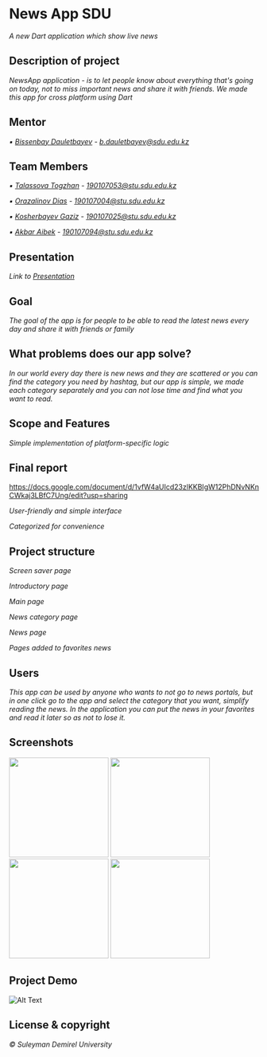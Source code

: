 # News App SDU

*A new Dart application which show live news*

## Description of project
*NewsApp application -  is to let people know about everything that's going on today, not to miss important news and share it with friends.
We made this app for cross platform using Dart*

## Mentor
*▪ [Bissenbay Dauletbayev](https://github.com/bissenbay) - b.dauletbayev@sdu.edu.kz*

## Team Members
*▪ [Talassova Togzhan](https://github.com/Tokashti) - 190107053@stu.sdu.edu.kz*

*▪ [Orazalinov Dias](https://github.com/Diasorazalinov) - 190107004@stu.sdu.edu.kz*

*▪ [Kosherbayev Gaziz](https://github.com/Kgaziz) - 190107025@stu.sdu.edu.kz*

*▪ [Akbar Aibek](https://github.com/AibekAkbar) - 190107094@stu.sdu.edu.kz*

## Presentation
*Link to [Presentation](https://docs.google.com/presentation/d/1hyixfEOt3YdkD7eN4W_3a2uMgz9S6sYIZZAeMGpC3vU/edit?usp=sharing)*

## Goal
*The goal of the app is for people to be able to read the latest news every day and share it with friends or family*


## What problems does our app solve?
*In our world every day there is new news and they are scattered or you can find the category you need by hashtag, but our app is simple, we made each category separately and you can not lose time and find what you want to read.*


## Scope and Features
*Simple implementation of platform-specific logic*
## Final report 
https://docs.google.com/document/d/1vfW4aUIcd23zlKKBIgW12PhDNvNKnCWkaj3LBfC7Ung/edit?usp=sharing

*User-friendly and simple interface* 

*Categorized for convenience*


## Project structure
*Screen saver page*

*Introductory page*

*Main page*

*News category page*

*News page*

*Pages added to favorites news*


## Users
*This app can be used by anyone who wants to not go to news portals, but in one click go to the app and select the category that you want, simplify reading the news. In the application you can put the news in your favorites and read it later so as not to lose it.*

## Screenshots
<img src="https://user-images.githubusercontent.com/93644419/146964692-3396ebc1-f78f-4ef3-a15a-78fc94ab42b0.jpg" width="200" />  <img src="https://user-images.githubusercontent.com/93644419/146964856-3b2e805b-5af2-4d15-ae9e-98078fd1340b.jpg" width="200" />
<img src="https://user-images.githubusercontent.com/93644419/146963911-3d00f36e-8e33-4d72-82c4-ef8d07e2ca9a.jpg" width="200" />  <img src="https://user-images.githubusercontent.com/93644419/146965034-9933ff81-5623-4c71-b6b6-8213af8cb7fd.jpg" width="200" />


## Project Demo
![Alt Text](https://github.com/akashlilhare/news_app/blob/master/screenshot/g1.gif?raw=true)


## License & copyright
*© Suleyman Demirel University*



